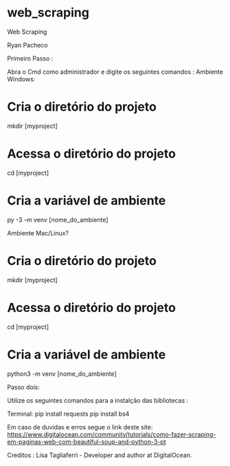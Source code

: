 # web_scraping
Web Scraping 

Ryan Pacheco

Primeiro Passo :

Abra o Cmd como administrador e digite os seguintes comandos :
  Ambiente Windows:
  # Cria o diretório do projeto
  mkdir [myproject]

  # Acessa o diretório do projeto
  cd [myproject]

  # Cria a variável de ambiente
  py -3 -m venv [nome_do_ambiente]


  Ambiente Mac/Linux?
  
  # Cria o diretório do projeto
  mkdir [myproject]

  # Acessa o diretório do projeto
  cd [myproject]

  # Cria a variável de ambiente
  python3 -m venv [nome_do_ambiente]



Passo dois:

Utilize os seguintes comandos para a instalção das bibliotecas :

Terminal:
pip install requests
pip install bs4







Em caso de duvidas e erros segue o link deste site:
https://www.digitalocean.com/community/tutorials/como-fazer-scraping-em-paginas-web-com-beautiful-soup-and-python-3-pt










Creditos : Lisa Tagliaferri - Developer and author at DigitalOcean.

